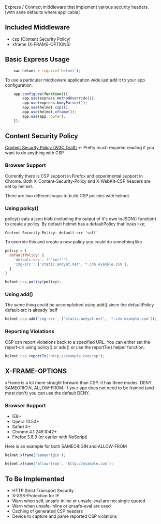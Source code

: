 Express / Connect middleware that implement various security headers. [with sane defaults where applicable]

## Included Middleware

  - csp (Content Security Policy)
  - xframe (X-FRAME-OPTIONS)

## Basic Express Usage

```javascript
    var helmet = require('helmet');
```

To use a particular middleware application wide just add it to your app configuration.

```javascript
    app.configure(function(){
        app.use(express.methodOverride());
        app.use(express.bodyParser());
        app.use(helmet.csp());
        app.use(helmet.xframe());
        app.use(app.router);
    });
```

## Content Security Policy
[Content Security Policy (W3C Draft)](https://dvcs.w3.org/hg/content-security-policy/raw-file/tip/csp-specification.dev.html#content-security-policy-header-field)
<- Pretty much required reading if you want to do anything with CSP

### Browser Support
Currently there is CSP support in Firefox and experimental support in Chrome. Both X-Content-Security-Policy and X-WebKit-CSP
headers are set by helmet.


There are two different ways to build CSP policies with helmet.

### Using policy()

policy() eats a json blob (including the output of it's own toJSON() function) to create a policy. By default
helmet has a defaultPolicy that looks like;

```
Content-Security-Policy: default-src 'self'
```

To override this and create a new policy you could do something like

```javascript
policy = {
  defaultPolicy: {
    'default-src': ["'self'"],
    'img-src': ['static.andyet.net','*.cdn.example.com'],
  }
}

helmet.csp.policy(policy);
```

### Using add()

The same thing could be accomplished using add() since the defaultPolicy default-src is already 'self'

```javascript
helmet.csp.add('img-src', ['static.andyet.net', '*.cdn.example.com']);
```

### Reporting Violations

CSP can report violations back to a specified URL. You can either set the report-uri using policy() or add() or
use the reportTo() helper function.

```javascript
helmet.csp.reportTo('http://example.com/csp');
```


## X-FRAME-OPTIONS

xFrame is a lot more straight forward than CSP. It has three modes. DENY, SAMEORIGIN, ALLOW-FROM. If your app does
not need to be framed (and most don't) you can use the default DENY.

### Browser Support
  - IE8+
  - Opera 10.50+
  - Safari 4+
  - Chrome 4.1.249.1042+
  - Firefox 3.6.9 (or earlier with NoScript)

Here is an example for both SAMEORIGIN and ALLOW-FROM

```javascript
helmet.xframe('sameorigin');
```

```javascript
helmet.xframe('allow-from', 'http://example.com');
```

## To Be Implemented

  - HTTP Strict Transport Security
  - X-XSS-Protection for IE
  - Warn when self, unsafe-inline or unsafe-eval are not single quoted
  - Warn when unsafe-inline or unsafe-eval are used
  - Caching of generated CSP headers
  - Device to capture and parse reported CSP violations

